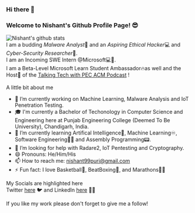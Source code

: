 ### Hi there 👋

### Welcome to Nishant's Github Profile Page! 😎<br>

![Nishant's github stats](https://github-readme-stats.vercel.app/api?username=NishantPuri99&show_icons=true&theme=synthwave)
<br>
I am a budding <i>Malware Analyst</i>🦠 and an <i>Aspiring Ethical Hacker</i>💻 and <i>Cyber-Security Researcher</i>🧐.<br>
I am an Incoming SWE Intern @Microsoft💻💯.<br>
I am a Beta-Level Microsoft Learn Student Ambassador🔥as well and the Host🎤 of the <a href="https://www.youtube.com/channel/UC0gxqDmACQ4j4G4OVvyf5eQ">Talking Tech with PEC ACM Podcast</a> !<br>
<br>
A little bit about me<br>
- 🔭 I’m currently working on Machine Learning, Malware Analysis and IoT Penetration Testing.<br>
- 🎓 I'm currently a Bachelor of Techonology in Computer Science and Engineering here at Punjab Engineering College (Deemed To Be University), Chandigarh, India.<br>
- 🌱 I’m currently learning Artifical Intelligence🤖, Machine Learning♾, Software Engineering👨‍💻 and Assembly Programming📟.<br>
- 🤔 I’m looking for help with Radare2, IoT Pentesting and Cryptography.<br>
- 😄 Pronouns: He/Him/His<br>
- 📫 How to reach me: nishant99puri@gmail.com <br>
- ⚡ Fun fact: I love Basketball🏀, BeatBoxing🎤, and Marathons🏃‍♂️<br>

My Socials are highlighted here<br>
Twitter <a href="https://twitter.com/nishant_puri_99">here</a> 🐦 and LinkedIn <a href="https://www.linkedin.com/in/nishant-puri/">here</a> 🕴🏼

If you like my work please don't forget to give me a follow!<br>

